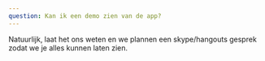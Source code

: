```yaml
---
question: Kan ik een demo zien van de app?
---
```

Natuurlijk, laat het ons weten en we plannen een skype/hangouts gesprek zodat we je alles kunnen laten zien.
